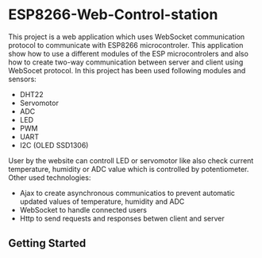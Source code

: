# ESP8266-Web-Control-station
This project is a web application which uses WebSocket communication protocol to communicate with ESP8266 microcontroler. This application show how to use a different modules of the ESP microcontrolers and also how to create two-way communication between server and client using WebSocet protocol. In this project has been used following modules and sensors:
* DHT22
* Servomotor
* ADC
* LED
* PWM
* UART
* I2C (OLED SSD1306)

User by the website can controll LED or servomotor like also check current temperature, humidity or ADC value which is controlled by potentiometer. Other used technologies:
* Ajax to create asynchronous communicatios to prevent automatic updated values of temperature, humidity and ADC
* WebSocket to handle connected users
* Http to send requests and responses betwen client and server

## Getting Started
